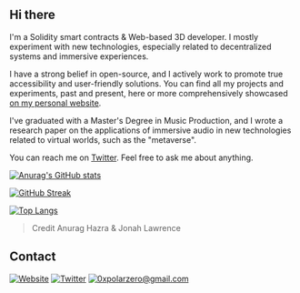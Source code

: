 ## Hi there

I'm a Solidity smart contracts & Web-based 3D developer. I mostly experiment with new technologies, especially related to decentralized systems and immersive experiences.

I have a strong belief in open-source, and I actively work to promote true accessibility and user-friendly solutions. You can find all my projects and experiments, past and present, here or more comprehensively showcased [on my personal website](https://polarzero.xyz).

I've graduated with a Master's Degree in Music Production, and I wrote a research paper on the applications of immersive audio in new technologies related to virtual worlds, such as the "metaverse".

You can reach me on [Twitter](https://twitter.com/0xpolarzero). Feel free to ask me about anything.

<!--
## Tech stack

[![JavaScript]](https://developer.mozilla.org/fr/docs/Web/JavaScript)
[![Solidity]](https://soliditylang.org/)
[![NodeJS]](https://nodejs.org/)
[![Hardhat]](https://hardhat.org/)
[![EthersJS]](https://docs.ethers.io/v5/)
[![Chai]](https://www.chaijs.com/)
[![Mocha]](https://mochajs.org/)
[![Ganache]](https://trufflesuite.com/ganache/)
[![ApolloGraphQL]](https://www.apollographql.com/)
[![Chainlink]](https://chain.link/)
[![Alchemy]](https://www.alchemy.com/)
[![TheGraph]](https://thegraph.com/en/)
[![Moralis]](https://moralis.io/)
[![Wagmi]](https://wagmi.sh/)
[![IPFS]](https://ipfs.tech/)
[![Arweave]](https://www.arweave.org/)
[![Bundlr]]([https://ipfs.tech/](https://bundlr.network/))

[![ReactJS]](https://reactjs.org/)
[![NextJS]](https://nextjs.org/)
[![Antd]](https://ant.design/)
[![Threejs]](https://threejs.org/)
[![R3F]](https://docs.pmnd.rs/react-three-fiber/getting-started/introduction)
[![Zustand]](https://docs.pmnd.rs/zustand/getting-started/introduction)

-->

<!-- ## Objectives -->

<!-- [![Typescript]](https://www.typescriptlang.org/) -->

[![Anurag's GitHub stats](https://github-readme-stats-git-masterrstaa-rickstaa.vercel.app/api?username=0xpolarzero&show_icons=true&theme=highcontrast&hide_border=true&title_color=fbaf00&icon_color=fbaf00)](https://github.com/anuraghazra/github-readme-stats)

[![GitHub Streak](https://github-readme-streak-stats.herokuapp.com?user=0xpolarzero&theme=highcontrast&hide_border=true&date_format=M%20j%5B%2C%20Y%5D&fire=fbaf00&currStreakLabel=fbaf00&sideNums=fbaf00&ring=fbaf00)](https://git.io/streak-stats)

[![Top Langs](https://github-readme-stats-git-masterrstaa-rickstaa.vercel.app/api/top-langs/?username=0xpolarzero&layout=compact&theme=highcontrast&hide_border=true&title_color=fbaf00&hide=html,css,shell,dockerfile)](https://github.com/anuraghazra/github-readme-stats)

> Credit Anurag Hazra & Jonah Lawrence

## Contact

[![Website][website]](https://polarzero.xyz/)
[![Twitter][twitter]](https://twitter.com/0xpolarzero/)
[![0xpolarzero@gmail.com][email]](mailto:0xpolarzero@gmail.com)

[website]: https://img.shields.io/badge/Portfolio-000000?style=for-the-badge&logo=About.me&logoColor=white
[twitter]: https://img.shields.io/badge/Twitter-1DA1F2?style=for-the-badge&logo=twitter&logoColor=white
[email]: https://img.shields.io/badge/0xpolarzero@gmail.com-D14836?style=for-the-badge&logo=gmail&logoColor=white
[solidity]: https://custom-icon-badges.demolab.com/badge/Solidity-3C3C3D?style=for-the-badge&logo=solidity&logoColor=white
[remix]: https://custom-icon-badges.demolab.com/badge/Remix-222335?style=for-the-badge&logo=remix-min&logoColor=white
[chainlink]: https://img.shields.io/badge/Chainlink-375BD2.svg?style=for-the-badge&logo=Chainlink&logoColor=white
[javascript]: https://img.shields.io/badge/JavaScript-F7DF1E.svg?style=for-the-badge&logo=JavaScript&logoColor=black
[nodejs]: https://img.shields.io/badge/Node.js-339933.svg?style=for-the-badge&logo=nodedotjs&logoColor=white
[ganache]: https://custom-icon-badges.demolab.com/badge/Ganache-201F1E?style=for-the-badge&logo=ganache
[ethersjs]: https://custom-icon-badges.demolab.com/badge/Ethers.js-29349A?style=for-the-badge&logo=ethers&logoColor=white
[web3js]: https://img.shields.io/badge/Web3.js-F16822.svg?style=for-the-badge&logo=web3dotjs&logoColor=white
[alchemy]: https://custom-icon-badges.demolab.com/badge/Alchemy-2356D2?style=for-the-badge&logo=alchemy&logoColor=white
[hardhat]: https://custom-icon-badges.demolab.com/badge/Hardhat-181A1F?style=for-the-badge&logo=hardhat
[chai]: https://img.shields.io/badge/Chai-A30701.svg?style=for-the-badge&logo=Chai&logoColor=white
[mocha]: https://custom-icon-badges.demolab.com/badge/Mocha-87694D?style=for-the-badge&logo=mocha&logoColor=white
[reactjs]: https://img.shields.io/badge/React-20232A?style=for-the-badge&logo=react&logoColor=61DAFB
[nextjs]: https://img.shields.io/badge/next.js-000000?style=for-the-badge&logo=nextdotjs&logoColor=white
[ipfs]: https://img.shields.io/badge/IPFS-0A1B2B?style=for-the-badge&logo=ipfs
[moralis]: https://custom-icon-badges.demolab.com/badge/Moralis-2559BB?style=for-the-badge&logo=moralis
[typescript]: https://img.shields.io/badge/TypeScript-3178C6.svg?style=for-the-badge&logo=TypeScript&logoColor=white
[rainbow]: https://custom-icon-badges.demolab.com/badge/Rainbowkit-032463?style=for-the-badge&logo=rainbow
[wagmi]: https://custom-icon-badges.demolab.com/badge/Wagmi-1C1B1B?style=for-the-badge&logo=wagmi
[antd]: https://img.shields.io/badge/Ant%20Design-0170FE.svg?style=for-the-badge&logo=Ant-Design&logoColor=white
[thegraph]: https://custom-icon-badges.demolab.com/badge/TheGraph-0C0A1C?style=for-the-badge&logo=thegraph&logoColor=white
[apollographql]: https://img.shields.io/badge/Apollo%20GraphQL-311C87.svg?style=for-the-badge&logo=Apollo-GraphQL&logoColor=white
[threejs]: https://img.shields.io/badge/Three.js-000000.svg?style=for-the-badge&logo=threedotjs&logoColor=white
[arweave]: https://custom-icon-badges.demolab.com/badge/Arweave-222326?style=for-the-badge&logo=arweave-
[bundlr]: https://custom-icon-badges.demolab.com/badge/Bundlr-CEE1E4?style=for-the-badge&logo=bundlr&logoColor=black
[r3f]: https://custom-icon-badges.demolab.com/badge/R3F-000000?style=for-the-badge&logo=pmndrs2-cropped
[zustand]: https://custom-icon-badges.demolab.com/badge/Zustand-000000?style=for-the-badge&logo=pmndrs2-cropped

